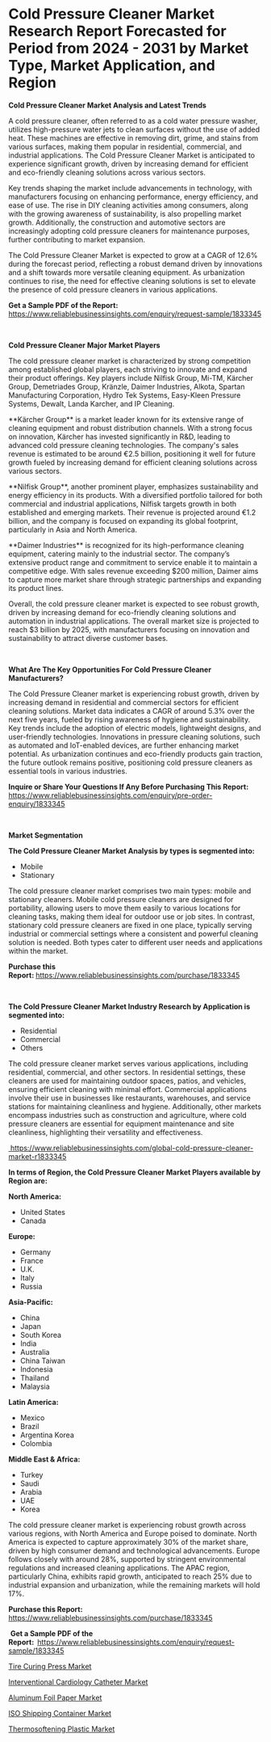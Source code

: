 <p><h1>Cold Pressure Cleaner Market Research Report Forecasted for Period from 2024 -  2031 by Market Type, Market Application, and Region</h1></p><p><strong>Cold Pressure Cleaner Market Analysis and Latest Trends</strong></p>
<p><p>A cold pressure cleaner, often referred to as a cold water pressure washer, utilizes high-pressure water jets to clean surfaces without the use of added heat. These machines are effective in removing dirt, grime, and stains from various surfaces, making them popular in residential, commercial, and industrial applications. The Cold Pressure Cleaner Market is anticipated to experience significant growth, driven by increasing demand for efficient and eco-friendly cleaning solutions across various sectors.</p><p>Key trends shaping the market include advancements in technology, with manufacturers focusing on enhancing performance, energy efficiency, and ease of use. The rise in DIY cleaning activities among consumers, along with the growing awareness of sustainability, is also propelling market growth. Additionally, the construction and automotive sectors are increasingly adopting cold pressure cleaners for maintenance purposes, further contributing to market expansion.</p><p>The Cold Pressure Cleaner Market is expected to grow at a CAGR of 12.6% during the forecast period, reflecting a robust demand driven by innovations and a shift towards more versatile cleaning equipment. As urbanization continues to rise, the need for effective cleaning solutions is set to elevate the presence of cold pressure cleaners in various applications.</p></p>
<p><strong>Get a Sample PDF of the Report:&nbsp;</strong> <a href="https://www.reliablebusinessinsights.com/enquiry/request-sample/1833345?utm_campaign=41&utm_medium=2&utm_source=Github&utm_content=ia&utm_term=17102024&utm_id=cold-pressure-cleaner">https://www.reliablebusinessinsights.com/enquiry/request-sample/1833345</a></p>
<p>&nbsp;</p>
<p><strong>Cold Pressure Cleaner Major Market Players</strong></p>
<p><p>The cold pressure cleaner market is characterized by strong competition among established global players, each striving to innovate and expand their product offerings. Key players include Nilfisk Group, Mi-TM, Kärcher Group, Demetriades Group, Kränzle, Daimer Industries, Alkota, Spartan Manufacturing Corporation, Hydro Tek Systems, Easy-Kleen Pressure Systems, Dewalt, Landa Karcher, and IP Cleaning.</p><p>**Kärcher Group** is a market leader known for its extensive range of cleaning equipment and robust distribution channels. With a strong focus on innovation, Kärcher has invested significantly in R&D, leading to advanced cold pressure cleaning technologies. The company's sales revenue is estimated to be around €2.5 billion, positioning it well for future growth fueled by increasing demand for efficient cleaning solutions across various sectors.</p><p>**Nilfisk Group**, another prominent player, emphasizes sustainability and energy efficiency in its products. With a diversified portfolio tailored for both commercial and industrial applications, Nilfisk targets growth in both established and emerging markets. Their revenue is projected around €1.2 billion, and the company is focused on expanding its global footprint, particularly in Asia and North America.</p><p>**Daimer Industries** is recognized for its high-performance cleaning equipment, catering mainly to the industrial sector. The company’s extensive product range and commitment to service enable it to maintain a competitive edge. With sales revenue exceeding $200 million, Daimer aims to capture more market share through strategic partnerships and expanding its product lines.</p><p>Overall, the cold pressure cleaner market is expected to see robust growth, driven by increasing demand for eco-friendly cleaning solutions and automation in industrial applications. The overall market size is projected to reach $3 billion by 2025, with manufacturers focusing on innovation and sustainability to attract diverse customer bases.</p></p>
<p>&nbsp;</p>
<p><strong>What Are The Key Opportunities For Cold Pressure Cleaner Manufacturers?</strong></p>
<p><p>The Cold Pressure Cleaner market is experiencing robust growth, driven by increasing demand in residential and commercial sectors for efficient cleaning solutions. Market data indicates a CAGR of around 5.3% over the next five years, fueled by rising awareness of hygiene and sustainability. Key trends include the adoption of electric models, lightweight designs, and user-friendly technologies. Innovations in pressure cleaning solutions, such as automated and IoT-enabled devices, are further enhancing market potential. As urbanization continues and eco-friendly products gain traction, the future outlook remains positive, positioning cold pressure cleaners as essential tools in various industries.</p></p>
<p><strong>Inquire or Share Your Questions If Any Before Purchasing This Report:</strong> <a href="https://www.reliablebusinessinsights.com/enquiry/pre-order-enquiry/1833345?utm_campaign=41&utm_medium=2&utm_source=Github&utm_content=ia&utm_term=17102024&utm_id=cold-pressure-cleaner">https://www.reliablebusinessinsights.com/enquiry/pre-order-enquiry/1833345</a></p>
<p>&nbsp;</p>
<p><strong>Market Segmentation</strong></p>
<p><strong>The Cold Pressure Cleaner Market Analysis by types is segmented into:</strong></p>
<p><ul><li>Mobile</li><li>Stationary</li></ul></p>
<p><p>The cold pressure cleaner market comprises two main types: mobile and stationary cleaners. Mobile cold pressure cleaners are designed for portability, allowing users to move them easily to various locations for cleaning tasks, making them ideal for outdoor use or job sites. In contrast, stationary cold pressure cleaners are fixed in one place, typically serving industrial or commercial settings where a consistent and powerful cleaning solution is needed. Both types cater to different user needs and applications within the market.</p></p>
<p><strong>Purchase this Report:&nbsp;</strong><a href="https://www.reliablebusinessinsights.com/purchase/1833345?utm_campaign=41&utm_medium=2&utm_source=Github&utm_content=ia&utm_term=17102024&utm_id=cold-pressure-cleaner">https://www.reliablebusinessinsights.com/purchase/1833345</a></p>
<p>&nbsp;</p>
<p><strong>The Cold Pressure Cleaner Market Industry Research by Application is segmented into:</strong></p>
<p><ul><li>Residential</li><li>Commercial</li><li>Others</li></ul></p>
<p><p>The cold pressure cleaner market serves various applications, including residential, commercial, and other sectors. In residential settings, these cleaners are used for maintaining outdoor spaces, patios, and vehicles, ensuring efficient cleaning with minimal effort. Commercial applications involve their use in businesses like restaurants, warehouses, and service stations for maintaining cleanliness and hygiene. Additionally, other markets encompass industries such as construction and agriculture, where cold pressure cleaners are essential for equipment maintenance and site cleanliness, highlighting their versatility and effectiveness.</p></p>
<p><a href="https://www.reliablebusinessinsights.com/global-cold-pressure-cleaner-market-r1833345?utm_campaign=41&utm_medium=2&utm_source=Github&utm_content=ia&utm_term=17102024&utm_id=cold-pressure-cleaner">&nbsp;https://www.reliablebusinessinsights.com/global-cold-pressure-cleaner-market-r1833345</a></p>
<p><strong>In terms of Region, the Cold Pressure Cleaner Market Players available by Region are:</strong></p>
<p>
    <p> <strong> North America: </strong>
        <ul>
            <li>United States</li>
            <li>Canada</li>
        </ul>
        </p> 
    <p> <strong> Europe: </strong>
        <ul>
            <li>Germany</li>
            <li>France</li>
            <li>U.K.</li>
            <li>Italy</li>
            <li>Russia</li>
        </ul>
        </p> 
    <p> <strong> Asia-Pacific: </strong>
        <ul>
            <li>China</li>
            <li>Japan</li>
            <li>South Korea</li>
            <li>India</li>
            <li>Australia</li>
            <li>China Taiwan</li>
            <li>Indonesia</li>
            <li>Thailand</li>
            <li>Malaysia</li>
        </ul>
        </p> 
    <p> <strong> Latin America: </strong>
        <ul>
            <li>Mexico</li>
            <li>Brazil</li>
            <li>Argentina Korea</li>
            <li>Colombia</li>
        </ul>
        </p> 
    <p> <strong> Middle East & Africa: </strong>
        <ul>
            <li>Turkey</li>
            <li>Saudi</li>
            <li>Arabia</li>
            <li>UAE</li>
            <li>Korea</li>
        </ul>
    </p>
    </p>
<p><p>The cold pressure cleaner market is experiencing robust growth across various regions, with North America and Europe poised to dominate. North America is expected to capture approximately 30% of the market share, driven by high consumer demand and technological advancements. Europe follows closely with around 28%, supported by stringent environmental regulations and increased cleaning applications. The APAC region, particularly China, exhibits rapid growth, anticipated to reach 25% due to industrial expansion and urbanization, while the remaining markets will hold 17%.</p></p>
<p><strong>Purchase this Report: </strong><a href="https://www.reliablebusinessinsights.com/purchase/1833345?utm_campaign=41&utm_medium=2&utm_source=Github&utm_content=ia&utm_term=17102024&utm_id=cold-pressure-cleaner">https://www.reliablebusinessinsights.com/purchase/1833345</a></p>
<p>&nbsp;<strong>Get a Sample PDF of the Report:&nbsp;&nbsp;</strong><a href="https://www.reliablebusinessinsights.com/enquiry/request-sample/1833345?utm_campaign=41&utm_medium=2&utm_source=Github&utm_content=ia&utm_term=17102024&utm_id=cold-pressure-cleaner">https://www.reliablebusinessinsights.com/enquiry/request-sample/1833345</a></p>
<p><strong></strong></p>
<p><p><a href="https://issuu.com/reportprime-2/docs/tire-curing-press-market-size-2030._14d32b9055b7a0?utm_campaign=41&utm_medium=2&utm_source=Github&utm_content=ia&utm_term=17102024&utm_id=cold-pressure-cleaner">Tire Curing Press Market</a></p><p><a href="https://github.com/aiko92han/Market-Research-Report-List-1/blob/main/interventional-cardiology-catheter-market.md?utm_campaign=41&utm_medium=2&utm_source=Github&utm_content=ia&utm_term=17102024&utm_id=cold-pressure-cleaner">Interventional Cardiology Catheter Market</a></p><p><a href="https://www.linkedin.com/pulse/comprehensive-aluminum-foil-paper-market-report-segmentation-b2pve?utm_campaign=41&utm_medium=2&utm_source=Github&utm_content=ia&utm_term=17102024&utm_id=cold-pressure-cleaner">Aluminum Foil Paper Market</a></p><p><a href="https://issuu.com/reportprime-2/docs/iso-shipping-container-market-size-_48abe87fb6e904?utm_campaign=41&utm_medium=2&utm_source=Github&utm_content=ia&utm_term=17102024&utm_id=cold-pressure-cleaner">ISO Shipping Container Market</a></p><p><a href="https://www.linkedin.com/pulse/thermosoftening-plastic-market-penetration-strategies-untapped-9ja2e?utm_campaign=41&utm_medium=2&utm_source=Github&utm_content=ia&utm_term=17102024&utm_id=cold-pressure-cleaner">Thermosoftening Plastic Market</a></p></p>